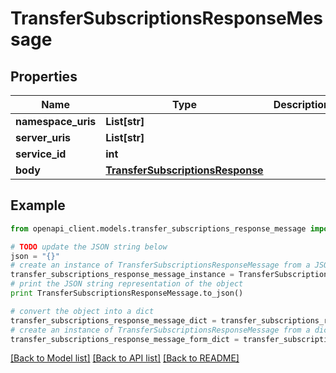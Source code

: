 # TransferSubscriptionsResponseMessage


## Properties
Name | Type | Description | Notes
------------ | ------------- | ------------- | -------------
**namespace_uris** | **List[str]** |  | [optional] 
**server_uris** | **List[str]** |  | [optional] 
**service_id** | **int** |  | [optional] 
**body** | [**TransferSubscriptionsResponse**](TransferSubscriptionsResponse.md) |  | [optional] 

## Example

```python
from openapi_client.models.transfer_subscriptions_response_message import TransferSubscriptionsResponseMessage

# TODO update the JSON string below
json = "{}"
# create an instance of TransferSubscriptionsResponseMessage from a JSON string
transfer_subscriptions_response_message_instance = TransferSubscriptionsResponseMessage.from_json(json)
# print the JSON string representation of the object
print TransferSubscriptionsResponseMessage.to_json()

# convert the object into a dict
transfer_subscriptions_response_message_dict = transfer_subscriptions_response_message_instance.to_dict()
# create an instance of TransferSubscriptionsResponseMessage from a dict
transfer_subscriptions_response_message_form_dict = transfer_subscriptions_response_message.from_dict(transfer_subscriptions_response_message_dict)
```
[[Back to Model list]](../README.md#documentation-for-models) [[Back to API list]](../README.md#documentation-for-api-endpoints) [[Back to README]](../README.md)


